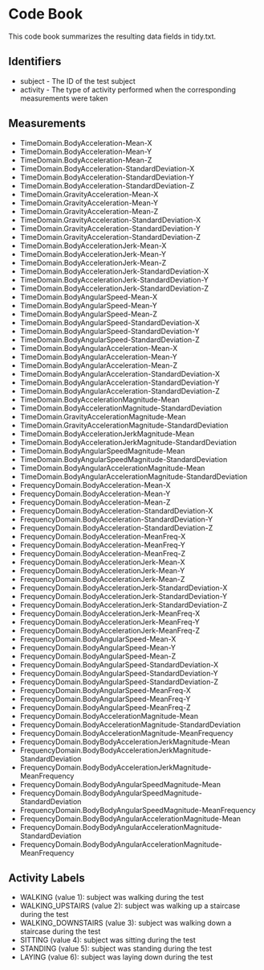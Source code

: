 # Code Book

This code book summarizes the resulting data fields in tidy.txt.

## Identifiers

*	subject  - The ID of the test subject
*	activity - The type of activity performed when the corresponding measurements were taken

##  Measurements

* TimeDomain.BodyAcceleration-Mean-X
* TimeDomain.BodyAcceleration-Mean-Y
* TimeDomain.BodyAcceleration-Mean-Z
* TimeDomain.BodyAcceleration-StandardDeviation-X
* TimeDomain.BodyAcceleration-StandardDeviation-Y
* TimeDomain.BodyAcceleration-StandardDeviation-Z
* TimeDomain.GravityAcceleration-Mean-X
* TimeDomain.GravityAcceleration-Mean-Y
* TimeDomain.GravityAcceleration-Mean-Z
* TimeDomain.GravityAcceleration-StandardDeviation-X
* TimeDomain.GravityAcceleration-StandardDeviation-Y
* TimeDomain.GravityAcceleration-StandardDeviation-Z
* TimeDomain.BodyAccelerationJerk-Mean-X
* TimeDomain.BodyAccelerationJerk-Mean-Y
* TimeDomain.BodyAccelerationJerk-Mean-Z
* TimeDomain.BodyAccelerationJerk-StandardDeviation-X
* TimeDomain.BodyAccelerationJerk-StandardDeviation-Y
* TimeDomain.BodyAccelerationJerk-StandardDeviation-Z
* TimeDomain.BodyAngularSpeed-Mean-X
* TimeDomain.BodyAngularSpeed-Mean-Y
* TimeDomain.BodyAngularSpeed-Mean-Z
* TimeDomain.BodyAngularSpeed-StandardDeviation-X
* TimeDomain.BodyAngularSpeed-StandardDeviation-Y
* TimeDomain.BodyAngularSpeed-StandardDeviation-Z
* TimeDomain.BodyAngularAcceleration-Mean-X
* TimeDomain.BodyAngularAcceleration-Mean-Y
* TimeDomain.BodyAngularAcceleration-Mean-Z
* TimeDomain.BodyAngularAcceleration-StandardDeviation-X
* TimeDomain.BodyAngularAcceleration-StandardDeviation-Y
* TimeDomain.BodyAngularAcceleration-StandardDeviation-Z
* TimeDomain.BodyAccelerationMagnitude-Mean
* TimeDomain.BodyAccelerationMagnitude-StandardDeviation
* TimeDomain.GravityAccelerationMagnitude-Mean
* TimeDomain.GravityAccelerationMagnitude-StandardDeviation
* TimeDomain.BodyAccelerationJerkMagnitude-Mean
* TimeDomain.BodyAccelerationJerkMagnitude-StandardDeviation
* TimeDomain.BodyAngularSpeedMagnitude-Mean
* TimeDomain.BodyAngularSpeedMagnitude-StandardDeviation
* TimeDomain.BodyAngularAccelerationMagnitude-Mean
* TimeDomain.BodyAngularAccelerationMagnitude-StandardDeviation
* FrequencyDomain.BodyAcceleration-Mean-X
* FrequencyDomain.BodyAcceleration-Mean-Y
* FrequencyDomain.BodyAcceleration-Mean-Z
* FrequencyDomain.BodyAcceleration-StandardDeviation-X
* FrequencyDomain.BodyAcceleration-StandardDeviation-Y
* FrequencyDomain.BodyAcceleration-StandardDeviation-Z
* FrequencyDomain.BodyAcceleration-MeanFreq-X
* FrequencyDomain.BodyAcceleration-MeanFreq-Y
* FrequencyDomain.BodyAcceleration-MeanFreq-Z
* FrequencyDomain.BodyAccelerationJerk-Mean-X
* FrequencyDomain.BodyAccelerationJerk-Mean-Y
* FrequencyDomain.BodyAccelerationJerk-Mean-Z
* FrequencyDomain.BodyAccelerationJerk-StandardDeviation-X
* FrequencyDomain.BodyAccelerationJerk-StandardDeviation-Y
* FrequencyDomain.BodyAccelerationJerk-StandardDeviation-Z
* FrequencyDomain.BodyAccelerationJerk-MeanFreq-X
* FrequencyDomain.BodyAccelerationJerk-MeanFreq-Y
* FrequencyDomain.BodyAccelerationJerk-MeanFreq-Z
* FrequencyDomain.BodyAngularSpeed-Mean-X
* FrequencyDomain.BodyAngularSpeed-Mean-Y
* FrequencyDomain.BodyAngularSpeed-Mean-Z
* FrequencyDomain.BodyAngularSpeed-StandardDeviation-X
* FrequencyDomain.BodyAngularSpeed-StandardDeviation-Y
* FrequencyDomain.BodyAngularSpeed-StandardDeviation-Z
* FrequencyDomain.BodyAngularSpeed-MeanFreq-X
* FrequencyDomain.BodyAngularSpeed-MeanFreq-Y
* FrequencyDomain.BodyAngularSpeed-MeanFreq-Z
* FrequencyDomain.BodyAccelerationMagnitude-Mean
* FrequencyDomain.BodyAccelerationMagnitude-StandardDeviation
* FrequencyDomain.BodyAccelerationMagnitude-MeanFrequency
* FrequencyDomain.BodyBodyAccelerationJerkMagnitude-Mean
* FrequencyDomain.BodyBodyAccelerationJerkMagnitude-StandardDeviation
* FrequencyDomain.BodyBodyAccelerationJerkMagnitude-MeanFrequency
* FrequencyDomain.BodyBodyAngularSpeedMagnitude-Mean
* FrequencyDomain.BodyBodyAngularSpeedMagnitude-StandardDeviation
* FrequencyDomain.BodyBodyAngularSpeedMagnitude-MeanFrequency
* FrequencyDomain.BodyBodyAngularAccelerationMagnitude-Mean
* FrequencyDomain.BodyBodyAngularAccelerationMagnitude-StandardDeviation
* FrequencyDomain.BodyBodyAngularAccelerationMagnitude-MeanFrequency

## Activity Labels

* WALKING (value 1): subject was walking during the test
* WALKING_UPSTAIRS (value 2): subject was walking up a staircase during the test
* WALKING_DOWNSTAIRS (value 3): subject was walking down a staircase during the test
* SITTING (value 4): subject was sitting during the test
* STANDING (value 5): subject was standing during the test
* LAYING (value 6): subject was laying down during the test
